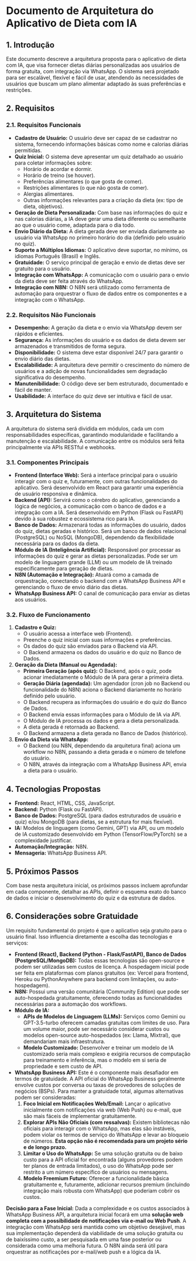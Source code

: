
# Documento de Arquitetura do Aplicativo de Dieta com IA

## 1. Introdução

Este documento descreve a arquitetura proposta para o aplicativo de dieta com IA, que visa fornecer dietas diárias personalizadas aos usuários de forma gratuita, com integração via WhatsApp. O sistema será projetado para ser escalável, flexível e fácil de usar, atendendo às necessidades de usuários que buscam um plano alimentar adaptado às suas preferências e restrições.

## 2. Requisitos

### 2.1. Requisitos Funcionais

*   **Cadastro de Usuário:** O usuário deve ser capaz de se cadastrar no sistema, fornecendo informações básicas como nome e calorias diárias permitidas.
*   **Quiz Inicial:** O sistema deve apresentar um quiz detalhado ao usuário para coletar informações sobre:
    *   Horário de acordar e dormir.
    *   Horário de treino (se houver).
    *   Preferências alimentares (o que gosta de comer).
    *   Restrições alimentares (o que não gosta de comer).
    *   Alergias alimentares.
    *   Outras informações relevantes para a criação da dieta (ex: tipo de dieta, objetivos).
*   **Geração de Dieta Personalizada:** Com base nas informações do quiz e nas calorias diárias, a IA deve gerar uma dieta diferente ou semelhante ao que o usuário come, adaptada para o dia todo.
*   **Envio Diário da Dieta:** A dieta gerada deve ser enviada diariamente ao usuário via WhatsApp no primeiro horário do dia (definido pelo usuário no quiz).
*   **Suporte a Múltiplos Idiomas:** O aplicativo deve suportar, no mínimo, os idiomas Português (Brasil) e Inglês.
*   **Gratuidade:** O serviço principal de geração e envio de dietas deve ser gratuito para o usuário.
*   **Integração com WhatsApp:** A comunicação com o usuário para o envio da dieta deve ser feita através do WhatsApp.
*   **Integração com N8N:** O N8N será utilizado como ferramenta de automação para orquestrar o fluxo de dados entre os componentes e a integração com o WhatsApp.

### 2.2. Requisitos Não Funcionais

*   **Desempenho:** A geração da dieta e o envio via WhatsApp devem ser rápidos e eficientes.
*   **Segurança:** As informações do usuário e os dados de dieta devem ser armazenados e transmitidos de forma segura.
*   **Disponibilidade:** O sistema deve estar disponível 24/7 para garantir o envio diário das dietas.
*   **Escalabilidade:** A arquitetura deve permitir o crescimento do número de usuários e a adição de novas funcionalidades sem degradação significativa do desempenho.
*   **Manutenibilidade:** O código deve ser bem estruturado, documentado e fácil de manter.
*   **Usabilidade:** A interface do quiz deve ser intuitiva e fácil de usar.

## 3. Arquitetura do Sistema

A arquitetura do sistema será dividida em módulos, cada um com responsabilidades específicas, garantindo modularidade e facilitando a manutenção e escalabilidade. A comunicação entre os módulos será feita principalmente via APIs RESTful e webhooks.

### 3.1. Componentes Principais

*   **Frontend (Interface Web):** Será a interface principal para o usuário interagir com o quiz e, futuramente, com outras funcionalidades do aplicativo. Será desenvolvido em React para garantir uma experiência de usuário responsiva e dinâmica.
*   **Backend (API):** Servirá como o cérebro do aplicativo, gerenciando a lógica de negócios, a comunicação com o banco de dados e a integração com a IA. Será desenvolvido em Python (Flask ou FastAPI) devido à sua robustez e ecossistema rico para IA.
*   **Banco de Dados:** Armazenará todas as informações do usuário, dados do quiz, dietas geradas e histórico. Será um banco de dados relacional (PostgreSQL) ou NoSQL (MongoDB), dependendo da flexibilidade necessária para os dados da dieta.
*   **Módulo de IA (Inteligência Artificial):** Responsável por processar as informações do quiz e gerar as dietas personalizadas. Pode ser um modelo de linguagem grande (LLM) ou um modelo de IA treinado especificamente para geração de dietas.
*   **N8N (Automação e Integração):** Atuará como a camada de orquestração, conectando o backend com a WhatsApp Business API e gerenciando o fluxo de envio diário das dietas.
*   **WhatsApp Business API:** O canal de comunicação para enviar as dietas aos usuários.

### 3.2. Fluxo de Funcionamento

1.  **Cadastro e Quiz:**
    *   O usuário acessa a interface web (Frontend).
    *   Preenche o quiz inicial com suas informações e preferências.
    *   Os dados do quiz são enviados para o Backend via API.
    *   O Backend armazena os dados do usuário e do quiz no Banco de Dados.
2.  **Geração da Dieta (Manual ou Agendada):**
    *   **Primeira Geração (após quiz):** O Backend, após o quiz, pode acionar imediatamente o Módulo de IA para gerar a primeira dieta.
    *   **Geração Diária (agendada):** Um agendador (cron job no Backend ou funcionalidade do N8N) aciona o Backend diariamente no horário definido pelo usuário.
    *   O Backend recupera as informações do usuário e do quiz do Banco de Dados.
    *   O Backend envia essas informações para o Módulo de IA via API.
    *   O Módulo de IA processa os dados e gera a dieta personalizada.
    *   A dieta gerada é retornada ao Backend.
    *   O Backend armazena a dieta gerada no Banco de Dados (histórico).
3.  **Envio da Dieta via WhatsApp:**
    *   O Backend (ou N8N, dependendo da arquitetura final) aciona um workflow no N8N, passando a dieta gerada e o número de telefone do usuário.
    *   O N8N, através da integração com a WhatsApp Business API, envia a dieta para o usuário.

## 4. Tecnologias Propostas

*   **Frontend:** React, HTML, CSS, JavaScript.
*   **Backend:** Python (Flask ou FastAPI).
*   **Banco de Dados:** PostgreSQL (para dados estruturados de usuário e quiz) e/ou MongoDB (para dietas, se a estrutura for mais flexível).
*   **IA:** Modelos de linguagem (como Gemini, GPT) via API, ou um modelo de IA customizado desenvolvido em Python (TensorFlow/PyTorch) se a complexidade justificar.
*   **Automação/Integração:** N8N.
*   **Mensageria:** WhatsApp Business API.

## 5. Próximos Passos

Com base nesta arquitetura inicial, os próximos passos incluem aprofundar em cada componente, detalhar as APIs, definir o esquema exato do banco de dados e iniciar o desenvolvimento do quiz e da estrutura de dados.





## 6. Considerações sobre Gratuidade

Um requisito fundamental do projeto é que o aplicativo seja gratuito para o usuário final. Isso influencia diretamente a escolha das tecnologias e serviços:

*   **Frontend (React), Backend (Python - Flask/FastAPI), Banco de Dados (PostgreSQL/MongoDB):** Todas essas tecnologias são open-source e podem ser utilizadas sem custos de licença. A hospedagem inicial pode ser feita em plataformas com planos gratuitos (ex: Vercel para frontend, Heroku ou PythonAnywhere para backend com limitações, ou auto-hospedagem).
*   **N8N:** Possui uma versão comunitária (Community Edition) que pode ser auto-hospedada gratuitamente, oferecendo todas as funcionalidades necessárias para a automação dos workflows.
*   **Módulo de IA:**
    *   **APIs de Modelos de Linguagem (LLMs):** Serviços como Gemini ou GPT-3.5-turbo oferecem camadas gratuitas com limites de uso. Para um volume maior, pode ser necessário considerar custos ou modelos open-source auto-hospedados (ex: Llama, Mixtral), que demandariam mais infraestrutura.
    *   **Modelo Customizado:** Desenvolver e treinar um modelo de IA customizado seria mais complexo e exigiria recursos de computação para treinamento e inferência, mas o modelo em si seria de propriedade e sem custo de API.
*   **WhatsApp Business API:** Este é o componente mais desafiador em termos de gratuidade. A API oficial do WhatsApp Business geralmente envolve custos por conversa ou taxas de provedores de soluções de negócios (BSPs). Para manter a gratuidade total, algumas alternativas podem ser consideradas:
    1.  **Foco Inicial em Notificações Web/Email:** Lançar o aplicativo inicialmente com notificações via web (Web Push) ou e-mail, que são mais fáceis de implementar gratuitamente.
    2.  **Explorar APIs Não Oficiais (com ressalvas):** Existem bibliotecas não oficiais para interagir com o WhatsApp, mas elas são instáveis, podem violar os termos de serviço do WhatsApp e levar ao bloqueio de números. **Esta opção não é recomendada para um projeto sério e de longo prazo.**
    3.  **Limitar o Uso do WhatsApp:** Se uma solução gratuita ou de baixo custo para a API oficial for encontrada (alguns provedores podem ter planos de entrada limitados), o uso do WhatsApp pode ser restrito a um número específico de usuários ou mensagens.
    4.  **Modelo Freemium Futuro:** Oferecer a funcionalidade básica gratuitamente e, futuramente, adicionar recursos premium (incluindo integração mais robusta com WhatsApp) que poderiam cobrir os custos.

**Decisão para a Fase Inicial:** Dada a complexidade e os custos associados à WhatsApp Business API, a arquitetura inicial focará em uma **solução web completa com a possibilidade de notificações via e-mail ou Web Push**. A integração com WhatsApp será mantida como um objetivo desejável, mas sua implementação dependerá da viabilidade de uma solução gratuita ou de baixíssimo custo, a ser pesquisada em uma fase posterior ou considerada como uma melhoria futura. O N8N ainda será útil para orquestrar as notificações por e-mail/web push e a lógica da IA.


